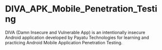 # DIVA_APK_Mobile_Penetration_Testing
DIVA (Damn Insecure and Vulnerable App) is an intentionally insecure Android application developed by Payatu Technologies for learning and practicing Android Mobile Application Penetration Testing.
